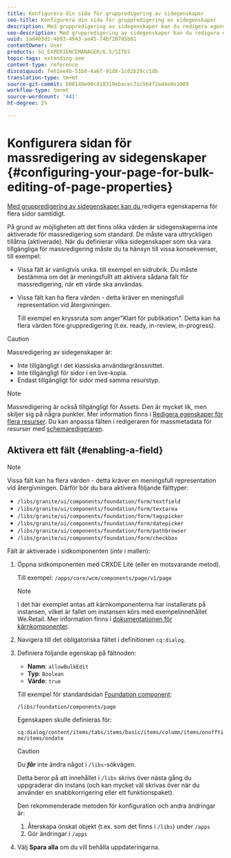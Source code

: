 ```yaml
---
title: Konfigurera din sida för gruppredigering av sidegenskaper
seo-title: Konfigurera din sida för gruppredigering av sidegenskaper
description: Med gruppredigering av sidegenskaper kan du redigera egenskaperna för flera sidor samtidigt
seo-description: Med gruppredigering av sidegenskaper kan du redigera egenskaperna för flera sidor samtidigt
uuid: 1ad403d2-4b93-4943-ae45-74bf20705b81
contentOwner: User
products: SG_EXPERIENCEMANAGER/6.5/SITES
topic-tags: extending-aem
content-type: reference
discoiquuid: fe61ee4b-51b6-4a6f-91d8-1c02b29cc1db
translation-type: tm+mt
source-git-commit: b08149e00c418319ebacec71c56472ad4e8e1089
workflow-type: tm+mt
source-wordcount: '441'
ht-degree: 2%

---
```



# Konfigurera sidan för massredigering av sidegenskaper {#configuring-your-page-for-bulk-editing-of-page-properties}

[Med gruppredigering av sidegenskaper kan du ](/help/sites-authoring/editing-page-properties.md#from-the-sites-console-multiple-pages) redigera egenskaperna för flera sidor samtidigt.

På grund av möjligheten att det finns olika värden är sidegenskaperna inte aktiverade för massredigering som standard. De måste vara uttryckligen tillåtna (aktiverade). När du definierar vilka sidegenskaper som ska vara tillgängliga för massredigering måste du ta hänsyn till vissa konsekvenser, till exempel:

* Vissa fält är vanligtvis unika. till exempel en sidrubrik. Du måste bestämma om det är meningsfullt att aktivera sådana fält för massredigering, när ett värde ska användas.
* Vissa fält kan ha flera värden - detta kräver en meningsfull representation vid återgivningen.

   Till exempel en kryssruta som anger&quot;Klart för publikation&quot;. Detta kan ha flera värden före gruppredigering (t.ex. ready, in-review, in-progress).

>[!CAUTION]
>
>Massredigering av sidegenskaper är:
>
>* Inte tillgängligt i det klassiska användargränssnittet.
>* Inte tillgängligt för sidor i en live-kopia.
>* Endast tillgängligt för sidor med samma resurstyp.

>



>[!NOTE]
>
>Massredigering är också tillgängligt för Assets. Den är mycket lik, men skiljer sig på några punkter. Mer information finns i [Redigera egenskaper för flera resurser](/help/assets/metadata.md). Du kan anpassa fälten i redigeraren för massmetadata för resurser med [schemaredigeraren](/help/assets/metadata-schemas.md).

## Aktivera ett fält {#enabling-a-field}

>[!NOTE]
>
>Vissa fält kan ha flera värden - detta kräver en meningsfull representation vid återgivningen. Därför bör du bara aktivera följande fälttyper:
>
>* `/libs/granite/ui/components/foundation/form/textfield`
>* `/libs/granite/ui/components/foundation/form/textarea`
>* `/libs/granite/ui/components/foundation/form/tagspicker`
>* `/libs/granite/ui/components/foundation/form/datepicker`
>* `/libs/granite/ui/components/foundation/form/pathbrowser`
>* `/libs/granite/ui/components/foundation/form/checkbox`

>



Fält är aktiverade i sidkomponenten (*inte* i mallen):

1. Öppna sidkomponenten med CRXDE Lite (eller en motsvarande metod).

   Till exempel: `/apps/core/wcm/components/page/v1/page`

   >[!NOTE]
   >
   >I det här exemplet antas att kärnkomponenterna har installerats på instansen, vilket är fallet om instansen körs med exempelinnehållet We.Retail. Mer information finns i [dokumentationen för kärnkomponenter](https://docs.adobe.com/content/help/en/experience-manager-core-components/using/introduction.html).

1. Navigera till det obligatoriska fältet i definitionen `cq:dialog`.
1. Definiera följande egenskap på fältnoden:

   * **Namn**:  `allowBulkEdit`
   * **Typ**:  `Boolean`
   * **Värde**:  `true`

   Till exempel för standardsidan [Foundation component](/help/sites-authoring/default-components-foundation.md):

   `/libs/foundation/components/page`

   Egenskapen skulle definieras för:

   `cq:dialog/content/items/tabs/items/basic/items/column/items/onofftime/items/ondate`

   >[!CAUTION]
   >
   >Du ***får*** inte ändra något i `/libs`-sökvägen.
   >
   >Detta beror på att innehållet i `/libs` skrivs över nästa gång du uppgraderar din instans (och kan mycket väl skrivas över när du använder en snabbkorrigering eller ett funktionspaket).
   >
   >Den rekommenderade metoden för konfiguration och andra ändringar är:
   >
   >    1. Återskapa önskat objekt (t.ex. som det finns i `/libs`) under `/apps`
   >    1. Gör ändringar i `/apps`


1. Välj **Spara alla** om du vill behålla uppdateringarna.

